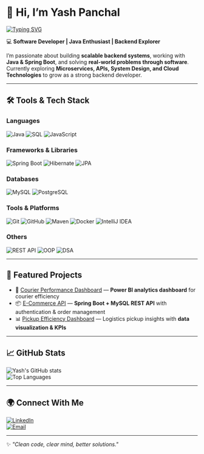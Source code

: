 # 👋 Hi, I’m Yash Panchal  

[![Typing SVG](https://readme-typing-svg.herokuapp.com?size=24&color=00F700&lines=Java+Developer;Backend+Engineer;Problem+Solver;Tech+Enthusiast)](https://git.io/typing-svg)

💻 **Software Developer | Java Enthusiast | Backend Explorer**  

I’m passionate about building **scalable backend systems**, working with **Java & Spring Boot**, and solving **real-world problems through software**.  
Currently exploring **Microservices, APIs, System Design, and Cloud Technologies** to grow as a strong backend developer.  

---

## 🛠️ Tools & Tech Stack  

### **Languages**
![Java](https://img.shields.io/badge/Java-ED8B00?style=for-the-badge&logo=java&logoColor=white)
![SQL](https://img.shields.io/badge/SQL-4479A1?style=for-the-badge&logo=mysql&logoColor=white)
![JavaScript](https://img.shields.io/badge/JavaScript-F7DF1E?style=for-the-badge&logo=javascript&logoColor=black)

### **Frameworks & Libraries**
![Spring Boot](https://img.shields.io/badge/Spring%20Boot-6DB33F?style=for-the-badge&logo=spring&logoColor=white)
![Hibernate](https://img.shields.io/badge/Hibernate-59666C?style=for-the-badge&logo=hibernate&logoColor=white)
![JPA](https://img.shields.io/badge/JPA-FF6F61?style=for-the-badge&logo=java&logoColor=white)

### **Databases**
![MySQL](https://img.shields.io/badge/MySQL-4479A1?style=for-the-badge&logo=mysql&logoColor=white)
![PostgreSQL](https://img.shields.io/badge/PostgreSQL-4169E1?style=for-the-badge&logo=postgresql&logoColor=white)

### **Tools & Platforms**
![Git](https://img.shields.io/badge/Git-F05032?style=for-the-badge&logo=git&logoColor=white)
![GitHub](https://img.shields.io/badge/GitHub-181717?style=for-the-badge&logo=github&logoColor=white)
![Maven](https://img.shields.io/badge/Maven-C71A36?style=for-the-badge&logo=apachemaven&logoColor=white)
![Docker](https://img.shields.io/badge/Docker-2496ED?style=for-the-badge&logo=docker&logoColor=white)
![IntelliJ IDEA](https://img.shields.io/badge/IntelliJ%20IDEA-000000?style=for-the-badge&logo=intellijidea&logoColor=white)

### **Others**
![REST API](https://img.shields.io/badge/REST-000000?style=for-the-badge&logo=rest&logoColor=white)
![OOP](https://img.shields.io/badge/OOP-FF6F61?style=for-the-badge)
![DSA](https://img.shields.io/badge/DSA-008080?style=for-the-badge)

---

## 📂 Featured Projects  

- 🚀 [Courier Performance Dashboard](#) — **Power BI analytics dashboard** for courier efficiency  
- 📦 [E-Commerce API](#) — **Spring Boot + MySQL REST API** with authentication & order management  
- 📊 [Pickup Efficiency Dashboard](#) — Logistics pickup insights with **data visualization & KPIs**  

---

## 📈 GitHub Stats  

![Yash's GitHub stats](https://github-readme-stats.vercel.app/api?username=yashpanchal089&show_icons=true&theme=tokyonight&hide_title=true)  
![Top Languages](https://github-readme-stats.vercel.app/api/top-langs/?username=yashpanchal089&layout=compact&theme=tokyonight&hide_title=true)  

---

## 🌍 Connect With Me  

[![LinkedIn](https://img.shields.io/badge/LinkedIn-0077B5?style=for-the-badge&logo=linkedin&logoColor=white)](https://www.linkedin.com/in/panchalyash2000/)  
[![Email](https://img.shields.io/badge/Email-D14836?style=for-the-badge&logo=gmail&logoColor=white)](mailto:panchalyash089@email.com)  

---

✨ *"Clean code, clear mind, better solutions."*
